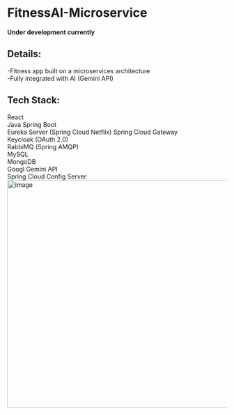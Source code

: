 # FitnessAI-Microservice
**Under development currently**

## Details:
-Fitness app built on a microservices architecture
<br/>
-Fully integrated with AI (Gemini API)

## Tech Stack:
React
<br/>
Java Spring Boot 
<br/>
Eureka Server (Spring Cloud Netflix) Spring Cloud Gateway
<br/>
Keycloak (OAuth 2.0)
<br/>
RabbiMQ (Spring AMQP)
<br/>
MySQL
<br/>
MongoDB
<br/>
Googl Gemini API
<br/>
Spring Cloud Config Server
<br/>
<img width="1072" height="522" alt="image" src="https://github.com/user-attachments/assets/db728d91-f16f-4e48-b09f-b4f8952e2f48" />


